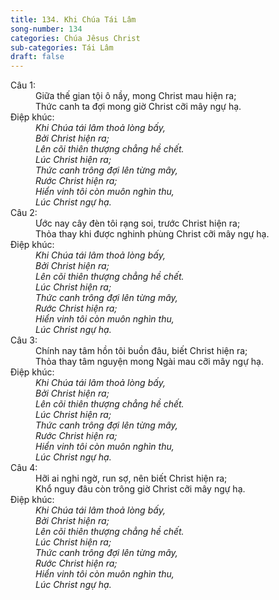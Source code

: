 ```yaml
---
title: 134. Khi Chúa Tái Lâm
song-number: 134
categories: Chúa Jêsus Christ
sub-categories: Tái Lâm
draft: false
---
```

<dl><dt>Câu 1:</dt><dd data-verse="1">Giữa thế gian tội ô nầy, mong Christ mau hiện ra; <br/>Thức canh ta đợi mong giờ Christ cỡi mây ngự hạ. </dd><dt>Điệp khúc:</dt><dd data-chorus="1"><em>Khi Chúa tái lâm thoả lòng bấy, <br/>Bởi Christ hiện ra; <br/>Lên cõi thiên thượng chẳng hề chết. <br/>Lúc Christ hiện ra; <br/>Thức canh trông đợi lên từng mây, <br/>Rước Christ hiện ra; <br/>Hiển vinh tôi còn muôn nghìn thu, <br/>Lúc Christ ngự hạ. </em></dd><dt>Câu 2:</dt><dd data-verse="2">Ước nay cây đèn tôi rạng soi, trước Christ hiện ra; <br/>Thỏa thay khi được nghinh phùng Christ cỡi mây ngự hạ. </dd><dt>Điệp khúc:</dt><dd data-chorus="1"><em>Khi Chúa tái lâm thoả lòng bấy, <br/>Bởi Christ hiện ra; <br/>Lên cõi thiên thượng chẳng hề chết. <br/>Lúc Christ hiện ra; <br/>Thức canh trông đợi lên từng mây, <br/>Rước Christ hiện ra; <br/>Hiển vinh tôi còn muôn nghìn thu, <br/>Lúc Christ ngự hạ. </em></dd><dt>Câu 3:</dt><dd data-verse="3">Chính nay tâm hồn tôi buồn đâu, biết Christ hiện ra; <br/>Thỏa thay tâm nguyện mong Ngài mau cỡi mây ngự hạ. </dd><dt>Điệp khúc:</dt><dd data-chorus="1"><em>Khi Chúa tái lâm thoả lòng bấy, <br/>Bởi Christ hiện ra; <br/>Lên cõi thiên thượng chẳng hề chết. <br/>Lúc Christ hiện ra; <br/>Thức canh trông đợi lên từng mây, <br/>Rước Christ hiện ra; <br/>Hiển vinh tôi còn muôn nghìn thu, <br/>Lúc Christ ngự hạ. </em></dd><dt>Câu 4:</dt><dd data-verse="4">Hỡi ai nghi ngờ, run sợ, nên biết Christ hiện ra; <br/>Khổ nguy đâu còn trông giờ Christ cỡi mây ngự hạ. </dd><dt>Điệp khúc:</dt><dd data-chorus="1"><em>Khi Chúa tái lâm thoả lòng bấy, <br/>Bởi Christ hiện ra; <br/>Lên cõi thiên thượng chẳng hề chết. <br/>Lúc Christ hiện ra; <br/>Thức canh trông đợi lên từng mây, <br/>Rước Christ hiện ra; <br/>Hiển vinh tôi còn muôn nghìn thu, <br/>Lúc Christ ngự hạ. </em></dd></dl>